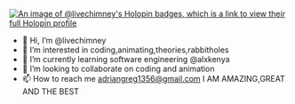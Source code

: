 [![An image of @livechimney's Holopin badges, which is a link to view their full Holopin profile](https://holopin.me/livechimney)](https://holopin.io/@livechimney)

- 👋 Hi, I’m @livechimney
- 👀 I’m interested in coding,animating,theories,rabbitholes
- 🌱 I’m currently learning software engineering @alxkenya
- 💞️ I’m looking to collaborate on coding and animation
- 📫 How to reach me adriangreg1356@gmail.com
I AM AMAZING,GREAT AND THE BEST
<!---
livechimney/livechimney is a ✨ special ✨ repository because its `README.md` (this file) appears on your GitHub profile.
You can click the Preview link to take a look at your changes.
--->
